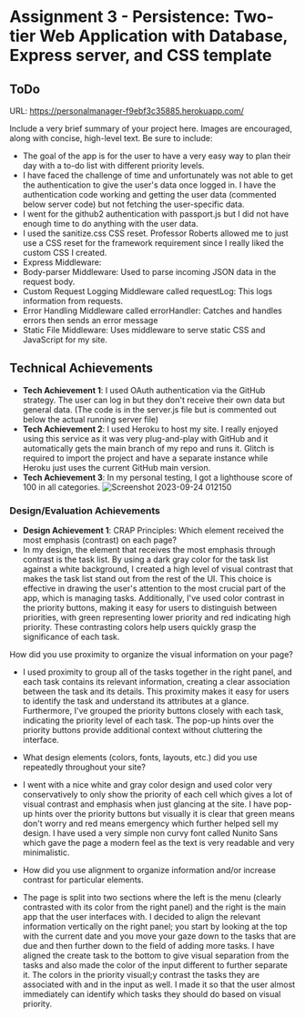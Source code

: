 Assignment 3 - Persistence: Two-tier Web Application with Database, Express server, and CSS template
===
## ToDo

URL: https://personalmanager-f9ebf3c35885.herokuapp.com/

Include a very brief summary of your project here. Images are encouraged, along with concise, high-level text. Be sure to include:

- The goal of the app is for the user to have a very easy way to plan their day with a to-do list with different priority levels.
- I have faced the challenge of time and unfortunately was not able to get the authentication to give the user's data once logged in. I have the authentication code working and getting the user data (commented below server code) but not fetching the user-specific data.
- I went for the github2 authentication with passport.js but I did not have enough time to do anything with the user data.
- I used the sanitize.css CSS reset. Professor Roberts allowed me to just use a CSS reset for the framework requirement since I really liked the custom CSS I created.
- Express Middleware:
-   Body-parser Middleware: Used to parse incoming JSON data in the request body.
-   Custom Request Logging Middleware called requestLog: This logs information from requests.
-   Error Handling Middleware called errorHandler: Catches and handles errors then sends an error message
-   Static File Middleware: Uses middleware to serve static CSS and JavaScript for my site.

## Technical Achievements
- **Tech Achievement 1**: I used OAuth authentication via the GitHub strategy. The user can log in but they don't receive their own data but general data. (The code is in the server.js file but is commented out below the actual running server file)
- **Tech Achievement 2**: I used Heroku to host my site. I really enjoyed using this service as it was very plug-and-play with GitHub and it automatically gets the main branch of my repo and runs it. Glitch is required to import the project and have a separate instance while Heroku just uses the current GitHub main version.
- **Tech Achievement 3**: In my personal testing, I got a lighthouse score of 100 in all categories.
![Screenshot 2023-09-24 012150](https://github.com/MarekSGarbaczonek/a3-mareksgarbaczonek/assets/66498850/676eacc2-a0a9-4e2f-aad4-d8bcf07cb85e)

### Design/Evaluation Achievements
- **Design Achievement 1**: CRAP Principles:
Which element received the most emphasis (contrast) on each page?
- In my design, the element that receives the most emphasis through contrast is the task list. By using a dark gray color for the task list against a white background, I created a high level of visual contrast that makes the task list stand out from the rest of the UI. This choice is effective in drawing the user's attention to the most crucial part of the app, which is managing tasks. Additionally, I've used color contrast in the priority buttons, making it easy for users to distinguish between priorities, with green representing lower priority and red indicating high priority. These contrasting colors help users quickly grasp the significance of each task.
 
How did you use proximity to organize the visual information on your page?
- I used proximity to group all of the tasks together in the right panel, and each task contains its relevant information, creating a clear association between the task and its details. This proximity makes it easy for users to identify the task and understand its attributes at a glance. Furthermore, I've grouped the priority buttons closely with each task, indicating the priority level of each task. The pop-up hints over the priority buttons provide additional context without cluttering the interface.

- What design elements (colors, fonts, layouts, etc.) did you use repeatedly throughout your site?
-   I went with a nice white and gray color design and used color very conservatively to only show the priority of each cell which gives a lot of visual contrast and emphasis when just glancing at the site. I have pop-up hints over the priority buttons but visually it is clear that green means don't worry and red means emergency which further helped sell my design. I have used a very simple non curvy font called Nunito Sans which gave the page a modern feel as the text is very readable and very minimalistic.

- How did you use alignment to organize information and/or increase contrast for particular elements.
-   The page is split into two sections where the left is the menu (clearly contrasted with its color from the right panel) and the right is the main app that the user interfaces with. I decided to align the relevant information vertically on the right panel; you start by looking at the top with the current date and you move your gaze down to the tasks that are due and then further down to the field of adding more tasks. I have aligned the create task to the bottom to give visual separation from the tasks and also made the color of the input different to further separate it. The colors in the priority visuall;y contrast the tasks they are associated with and in the input as well. I made it so that the user almost immediately can identify which tasks they should do based on visual priority.
